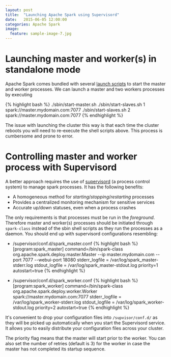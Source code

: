 ```yaml
---
layout: post
title:  "Launching Apache Spark using Supervisord"
date:   2015-06-05 12:00:00
categories: Apache Spark
image:
  feature: sample-image-7.jpg
---
```


# Launching master and worker(s) in standalone mode

Apache Spark comes bundled with several [launch scripts](https://spark.apache.org/docs/latest/spark-standalone.html) to start the master and worker processes. We can launch a master and two workers processes by executing

{% highlight bash %}
./sbin/start-master.sh
./sbin/start-slaves.sh 1 spark://master.mydomain.com:7077
./sbin/start-slaves.sh 2 spark://master.mydomain.com:7077
{% endhighlight %}

The issue with launching the cluster this way is that each time the cluster reboots you will need to re-execute the shell scripts above. This process is cumbersome and prone to error.

# Controlling master and worker process with Supervisord

A better approach requires the use of [supervisord](http://supervisord.org/introduction.html) (a process control system) to manage spark processes. It has the following benefits:

* A homogeneous method for _starting_/_stopping_/_restarting_ processes
* Provides a centralized monitoring mechanism for sensitive services   
* Accurate up/down statuses, even when a process crashes

The only requirements is that processes must be run in the _foreground_. Therefore master and worker(s) processes should be initiated through `spark-class` instead of the sbin shell scripts as they run the processes as a daemon. You should end up with supervisord configurations resembling:

* /supervisor/conf.d/spark_master.conf
{% highlight bash %}
[program:spark_master]
command=/bin/spark-class org.apache.spark.deploy.master.Master --ip master.mydomain.com --port 7077 --webui-port 18080
stderr_logfile = /var/log/spark_master-stderr.log
stdout_logfile = /var/log/spark_master-stdout.log
priority=1
autostart=true
{% endhighlight %}

* /supervisor/conf.d/spark_worker.conf
{% highlight bash %}
[program:spark_worker]
command=/bin/spark-class org.apache.spark.deploy.worker.Worker spark://master.mydomain.com:7077
stderr_logfile = /var/log/spark_worker-stderr.log
stdout_logfile = /var/log/spark_worker-stdout.log
priority=2
autostart=true
{% endhighlight %}

It's convenient to drop your configuration files into `/supvisor/conf.d/` as they will be picked up automatically when you start the Supervisord service. It allows you to easily distribute your configuration files across your cluster.  

The priority flag means that the master will start prior to the worker. You can also set the number of retries (default is 3) for the worker in case the master has not completed its startup sequence.
